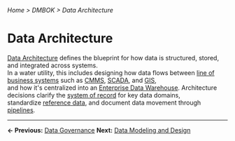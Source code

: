 *Home > DMBOK > Data Architecture*

# Data Architecture

[Data Architecture](../glossary.md#data-architecture) defines the blueprint for how data is structured, stored, and integrated across systems.  
In a water utility, this includes designing how data flows between [line of business systems](../glossary.md#line-of-business-system) such as [CMMS](../glossary.md#cmms), [SCADA](../glossary.md#scada), and [GIS](../glossary.md#gis),  
and how it's centralized into an [Enterprise Data Warehouse](../glossary.md#data-warehouse-edw). Architecture decisions clarify the [system of record](../glossary.md#system-of-record) for key data domains,  
standardize [reference data](../glossary.md#reference-data), and document data movement through [pipelines](../glossary.md#data-pipeline).


---

**← Previous:** [Data Governance](../01_governance/index.md)
**Next:** [Data Modeling and Design](../03_modeling/index.md)
